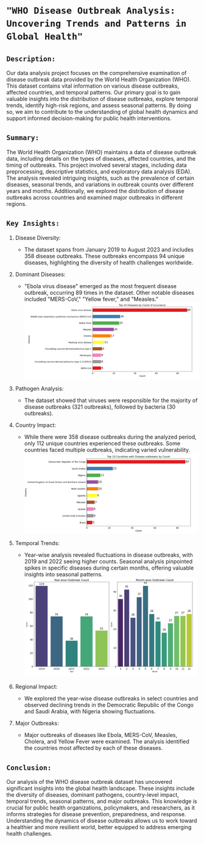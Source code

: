 # `"WHO Disease Outbreak Analysis: Uncovering Trends and Patterns in Global Health"`

## `Description:`
Our data analysis project focuses on the comprehensive examination of disease outbreak data provided by the World Health Organization (WHO). This dataset contains vital information on various disease outbreaks, affected countries, and temporal patterns. Our primary goal is to gain valuable insights into the distribution of disease outbreaks, explore temporal trends, identify high-risk regions, and assess seasonal patterns. By doing so, we aim to contribute to the understanding of global health dynamics and support informed decision-making for public health interventions.

## `Summary:`
The World Health Organization (WHO) maintains a data of disease outbreak data, including details on the types of diseases, affected countries, and the timing of outbreaks. This project involved several stages, including data preprocessing, descriptive statistics, and exploratory data analysis (EDA). The analysis revealed intriguing insights, such as the prevalence of certain diseases, seasonal trends, and variations in outbreak counts over different years and months. Additionally, we explored the distribution of disease outbreaks across countries and examined major outbreaks in different regions.

## `Key Insights:`

1. Disease Diversity:
   - The dataset spans from January 2019 to August 2023 and includes 358 disease outbreaks. These outbreaks encompass 94 unique diseases, highlighting the diversity of health challenges worldwide.

2. Dominant Diseases:
   - "Ebola virus disease" emerged as the most frequent disease outbreak, occurring 89 times in the dataset. Other notable diseases included "MERS-CoV," "Yellow fever," and "Measles."
![image](https://github.com/raviteja-padala/DATA_ANALYSIS/blob/main/WHO_Disease_Outbreak_Analysis/images/top10dons.png) 

3. Pathogen Analysis:
   - The dataset showed that viruses were responsible for the majority of disease outbreaks (321 outbreaks), followed by bacteria (30 outbreaks).

4. Country Impact:
   - While there were 358 disease outbreaks during the analyzed period, only 112 unique countries experienced these outbreaks. Some countries faced multiple outbreaks, indicating varied vulnerability.
![image](https://github.com/raviteja-padala/DATA_ANALYSIS/blob/main/WHO_Disease_Outbreak_Analysis/images/country%20wise.png) 

5. Temporal Trends:
   - Year-wise analysis revealed fluctuations in disease outbreaks, with 2019 and 2022 seeing higher counts. Seasonal analysis pinpointed spikes in specific diseases during certain months, offering valuable insights into seasonal patterns.
![image](https://github.com/raviteja-padala/DATA_ANALYSIS/blob/main/WHO_Disease_Outbreak_Analysis/images/year%20wise.png)
6. Regional Impact:
   - We explored the year-wise disease outbreaks in select countries and observed declining trends in the Democratic Republic of the Congo and Saudi Arabia, with Nigeria showing fluctuations.

7. Major Outbreaks:
   - Major outbreaks of diseases like Ebola, MERS-CoV, Measles, Cholera, and Yellow Fever were examined. The analysis identified the countries most affected by each of these diseases.

## `Conclusion:`
Our analysis of the WHO disease outbreak dataset has uncovered significant insights into the global health landscape. These insights include the diversity of diseases, dominant pathogens, country-level impact, temporal trends, seasonal patterns, and major outbreaks. This knowledge is crucial for public health organizations, policymakers, and researchers, as it informs strategies for disease prevention, preparedness, and response. Understanding the dynamics of disease outbreaks allows us to work toward a healthier and more resilient world, better equipped to address emerging health challenges.
